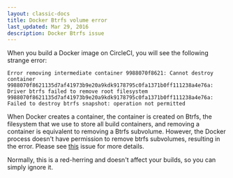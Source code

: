 ```yaml
---
layout: classic-docs
title: Docker Btrfs volume error
last_updated: Mar 29, 2016
description: Docker Btrfs issue
---
```


When you build a Docker image on CircleCI, you will see the following strange error:

```
Error removing intermediate container 9988070f8621: Cannot destroy container 9988070f8621135d7af41973b9e20a9kdk9178795c0fa1371b0ff111238a4e76a: Driver btrfs failed to remove root filesystem 9988070f8621135d7af41973b9e20a9kdk9178795c0fa1371b0ff111238a4e76a: Failed to destroy btrfs snapshot: operation not permitted
```

When Docker creates a container, the container is created on Btrfs, the 
filesystem that we use to store all build containers, and removing a container 
is equivalent to removing a Btrfs subvolume. However, the Docker process doesn't 
have permission to remove btrfs subvolumes, resulting in the error. 
Please see [this](https://github.com/docker/docker/issues/9939) issue 
for more details.

Normally, this is a red-herring and doesn't affect your builds, so you can simply 
ignore it.
